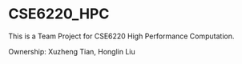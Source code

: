 # CSE6220_HPC

This is a Team Project for CSE6220 High Performance Computation.

Ownership: Xuzheng Tian, Honglin Liu

